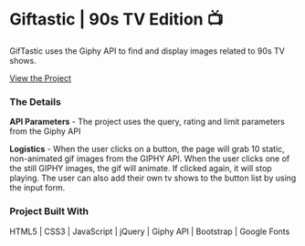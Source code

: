 # Giftastic | 90s TV Edition :tv:
GifTastic uses the Giphy API to find and display images related to 90s TV shows.

[View the Project](http://kristin-i.com/Homework/Giftastic/)

### The Details

**API Parameters** - The project uses the query, rating and limit parameters from the Giphy API 

**Logistics** - When the user clicks on a button, the page will grab 10 static, non-animated gif images from the GIPHY API. When the user clicks one of the still GIPHY images, the gif will animate. If clicked again, it will stop playing. The user can also add their own tv shows to the button list by using the input form.

### Project Built With

HTML5 | CSS3 | JavaScript | jQuery | Giphy API | Bootstrap | Google Fonts














